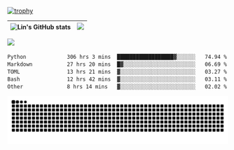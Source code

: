 [![trophy](https://github-profile-trophy.vercel.app/?username=ocss884&column=7)](https://github.com/ocss884)

| ![Lin's GitHub stats](https://github-readme-stats.vercel.app/api?username=ocss884&show_icons=true&hide_border=True&count_private=true) | ![](https://github-readme-streak-stats.herokuapp.com?user=ocss884&hide_border=true&date_format=M%20j%5B%2C%20Y%5D&ring=7EDDCF&fire=7EDDCF") |
| ------------------------------------------------------------ | ------------------------------------------------------------ |

![](https://komarev.com/ghpvc/?username=ocss884&color=brightgreen)

<!--START_SECTION:waka-->

```txt
Python             306 hrs 3 mins  ██████████████████▓░░░░░░   74.94 %
Markdown           27 hrs 20 mins  █▓░░░░░░░░░░░░░░░░░░░░░░░   06.69 %
TOML               13 hrs 21 mins  ▓░░░░░░░░░░░░░░░░░░░░░░░░   03.27 %
Bash               12 hrs 42 mins  ▓░░░░░░░░░░░░░░░░░░░░░░░░   03.11 %
Other              8 hrs 14 mins   ▓░░░░░░░░░░░░░░░░░░░░░░░░   02.02 %
```

<!--END_SECTION:waka-->

<p align="center">
   <img src="https://github.com/ocss884/ocss884/blob/output/github-snake.svg" alt="snake">
</p>
